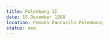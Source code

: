 ```yaml
---
title: Palembang II
date: 15 December 1988
location: Pemuda Pancasila Palembang
status: new
---
```


 


